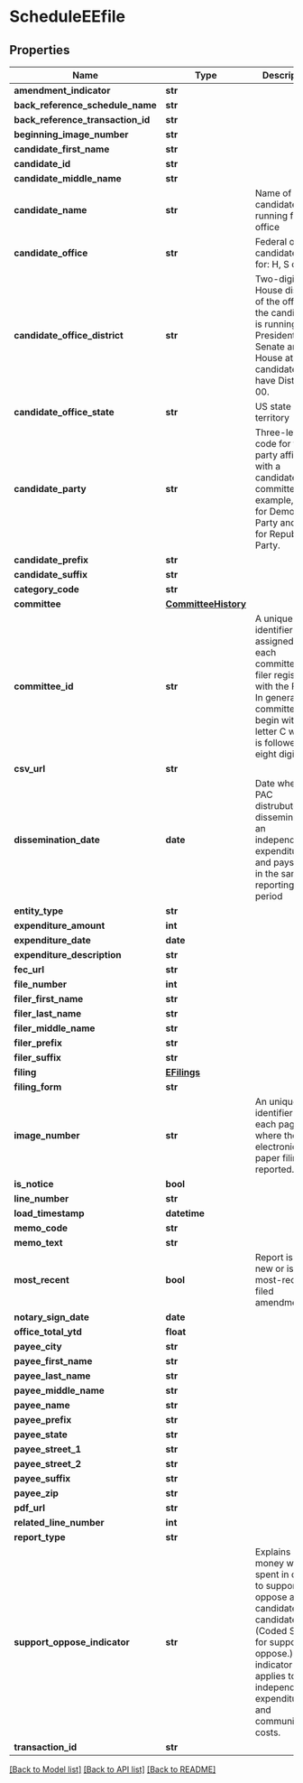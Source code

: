 # ScheduleEEfile

## Properties
Name | Type | Description | Notes
------------ | ------------- | ------------- | -------------
**amendment_indicator** | **str** |  | [optional] 
**back_reference_schedule_name** | **str** |  | [optional] 
**back_reference_transaction_id** | **str** |  | [optional] 
**beginning_image_number** | **str** |  | [optional] 
**candidate_first_name** | **str** |  | [optional] 
**candidate_id** | **str** |  | [optional] 
**candidate_middle_name** | **str** |  | [optional] 
**candidate_name** | **str** | Name of candidate running for office | [optional] 
**candidate_office** | **str** | Federal office candidate runs for: H, S or P | [optional] 
**candidate_office_district** | **str** | Two-digit US House distirict of the office the candidate is running for. Presidential, Senate and House at-large candidates will have District 00. | [optional] 
**candidate_office_state** | **str** | US state or territory | [optional] 
**candidate_party** | **str** | Three-letter code for the party affiliated with a candidate or committee. For example, DEM for Democratic Party and REP for Republican Party. | [optional] 
**candidate_prefix** | **str** |  | [optional] 
**candidate_suffix** | **str** |  | [optional] 
**category_code** | **str** |  | [optional] 
**committee** | [**CommitteeHistory**](CommitteeHistory.md) |  | [optional] 
**committee_id** | **str** |  A unique identifier assigned to each committee or filer registered with the FEC. In general committee id&#39;s begin with the letter C which is followed by eight digits.  | [optional] 
**csv_url** | **str** |  | [optional] 
**dissemination_date** | **date** |  Date when a PAC distrubutes or disseminates an independent expenditure and pays for it in the same reporting period  | [optional] 
**entity_type** | **str** |  | [optional] 
**expenditure_amount** | **int** |  | [optional] 
**expenditure_date** | **date** |  | [optional] 
**expenditure_description** | **str** |  | [optional] 
**fec_url** | **str** |  | [optional] 
**file_number** | **int** |  | 
**filer_first_name** | **str** |  | [optional] 
**filer_last_name** | **str** |  | [optional] 
**filer_middle_name** | **str** |  | [optional] 
**filer_prefix** | **str** |  | [optional] 
**filer_suffix** | **str** |  | [optional] 
**filing** | [**EFilings**](EFilings.md) |  | [optional] 
**filing_form** | **str** |  | [optional] 
**image_number** | **str** |  An unique identifier for each page where the electronic or paper filing is reported.  | [optional] 
**is_notice** | **bool** |  | [optional] 
**line_number** | **str** |  | [optional] 
**load_timestamp** | **datetime** |  | [optional] 
**memo_code** | **str** |  | [optional] 
**memo_text** | **str** |  | [optional] 
**most_recent** | **bool** |  Report is either new or is the most-recently filed amendment  | [optional] 
**notary_sign_date** | **date** |  | [optional] 
**office_total_ytd** | **float** |  | [optional] 
**payee_city** | **str** |  | [optional] 
**payee_first_name** | **str** |  | [optional] 
**payee_last_name** | **str** |  | [optional] 
**payee_middle_name** | **str** |  | [optional] 
**payee_name** | **str** |  | [optional] 
**payee_prefix** | **str** |  | [optional] 
**payee_state** | **str** |  | [optional] 
**payee_street_1** | **str** |  | [optional] 
**payee_street_2** | **str** |  | [optional] 
**payee_suffix** | **str** |  | [optional] 
**payee_zip** | **str** |  | [optional] 
**pdf_url** | **str** |  | [optional] 
**related_line_number** | **int** |  | 
**report_type** | **str** |  | [optional] 
**support_oppose_indicator** | **str** | Explains if the money was spent in order to support or oppose a candidate or candidates. (Coded S or O for support or oppose.) This indicator applies to independent expenditures and communication costs. | [optional] 
**transaction_id** | **str** |  | [optional] 

[[Back to Model list]](../README.md#documentation-for-models) [[Back to API list]](../README.md#documentation-for-api-endpoints) [[Back to README]](../README.md)


